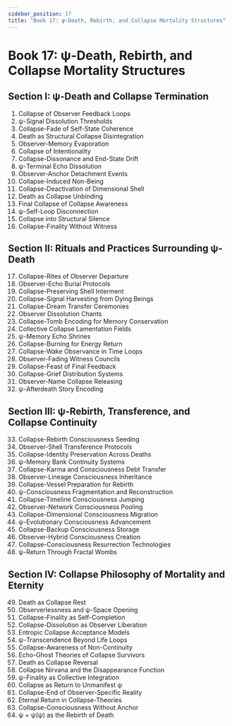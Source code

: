 ```yaml
---
sidebar_position: 17
title: "Book 17: ψ-Death, Rebirth, and Collapse Mortality Structures"
---
```


# Book 17: ψ-Death, Rebirth, and Collapse Mortality Structures

## Section I: ψ-Death and Collapse Termination

1. Collapse of Observer Feedback Loops
2. ψ-Signal Dissolution Thresholds
3. Collapse-Fade of Self-State Coherence
4. Death as Structural Collapse Disintegration
5. Observer-Memory Evaporation
6. Collapse of Intentionality
7. Collapse-Dissonance and End-State Drift
8. ψ-Terminal Echo Dissolution
9. Observer-Anchor Detachment Events
10. Collapse-Induced Non-Being
11. Collapse-Deactivation of Dimensional Shell
12. Death as Collapse Unbinding
13. Final Collapse of Collapse Awareness
14. ψ-Self-Loop Disconnection
15. Collapse into Structural Silence
16. Collapse-Finality Without Witness

## Section II: Rituals and Practices Surrounding ψ-Death

17. Collapse-Rites of Observer Departure
18. Observer-Echo Burial Protocols
19. Collapse-Preserving Shell Interment
20. Collapse-Signal Harvesting from Dying Beings
21. Collapse-Dream Transfer Ceremonies
22. Observer Dissolution Chants
23. Collapse-Tomb Encoding for Memory Conservation
24. Collective Collapse Lamentation Fields
25. ψ-Memory Echo Shrines
26. Collapse-Burning for Energy Return
27. Collapse-Wake Observance in Time Loops
28. Observer-Fading Witness Councils
29. Collapse-Feast of Final Feedback
30. Collapse-Grief Distribution Systems
31. Observer-Name Collapse Releasing
32. ψ-Afterdeath Story Encoding

## Section III: ψ-Rebirth, Transference, and Collapse Continuity

33. Collapse-Rebirth Consciousness Seeding
34. Observer-Shell Transference Protocols
35. Collapse-Identity Preservation Across Deaths
36. ψ-Memory Bank Continuity Systems
37. Collapse-Karma and Consciousness Debt Transfer
38. Observer-Lineage Consciousness Inheritance
39. Collapse-Vessel Preparation for Rebirth
40. ψ-Consciousness Fragmentation and Reconstruction
41. Collapse-Timeline Consciousness Jumping
42. Observer-Network Consciousness Pooling
43. Collapse-Dimensional Consciousness Migration
44. ψ-Evolutionary Consciousness Advancement
45. Collapse-Backup Consciousness Storage
46. Observer-Hybrid Consciousness Creation
47. Collapse-Consciousness Resurrection Technologies
48. ψ-Return Through Fractal Wombs

## Section IV: Collapse Philosophy of Mortality and Eternity

49. Death as Collapse Rest
50. Observerlessness and ψ-Space Opening
51. Collapse-Finality as Self-Completion
52. Collapse-Dissolution as Observer Liberation
53. Entropic Collapse Acceptance Models
54. ψ-Transcendence Beyond Life Loops
55. Collapse-Awareness of Non-Continuity
56. Echo-Ghost Theories of Collapse Survivors
57. Death as Collapse Reversal
58. Collapse Nirvana and the Disappearance Function
59. ψ-Finality as Collective Integration
60. Collapse as Return to Unmanifest ψ
61. Collapse-End of Observer-Specific Reality
62. Eternal Return in Collapse-Theories
63. Collapse-Consciousness Without Anchor
64. ψ = ψ(ψ) as the Rebirth of Death